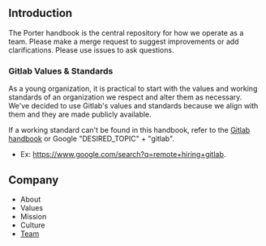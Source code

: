 ## Introduction
The Porter handbook is the central repository for how we operate as a team. Please make a merge request to suggest improvements or add clarifications. Please use issues to ask questions.

### Gitlab Values & Standards
As a young organization, it is practical to start with the values and working standards of an organization we respect and alter them as necessary. We've decided to use Gitlab's values and standards because we align with them and they are made publicly available.  

If a working standard can't be found in this handbook, refer to the [Gitlab handbook](https://about.gitlab.com/handbook/) or Google "DESIRED_TOPIC" + "gitlab". 

* Ex: https://www.google.com/search?q=remote+hiring+gitlab.

## Company
* About
* Values
* Mission
* Culture
* [Team](./team/index.md)

